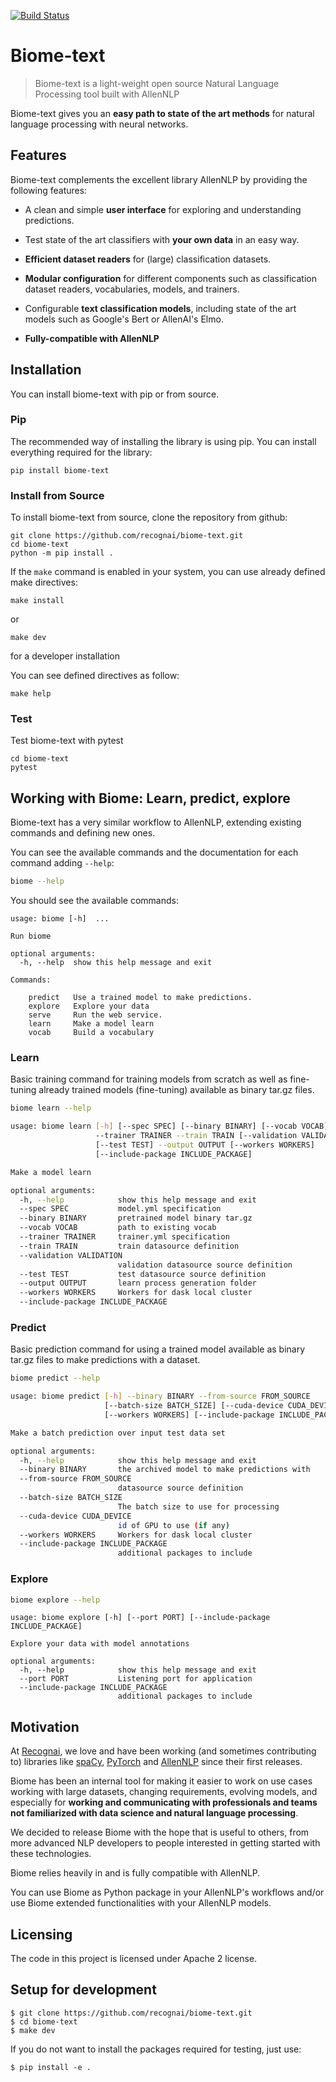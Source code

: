 [![Build Status](https://travis-ci.org/recognai/biome-text.svg?branch=master)](https://travis-ci.org/recognai/biome-text)

# Biome-text
> Biome-text is a light-weight open source Natural Language Processing tool built with AllenNLP

Biome-text gives you an **easy path to state of the art methods** for natural language processing with neural networks. 

## Features
Biome-text complements the excellent library AllenNLP by providing the following features:

* A clean and simple **user interface** for exploring and understanding predictions.

* Test state of the art classifiers with **your own data** in an easy way.

* **Efficient dataset readers** for (large) classification datasets.

* **Modular configuration** for different components such as classification dataset readers, vocabularies, models, and trainers.

* Configurable **text classification models**, including state of the art models such as Google's Bert or AllenAI's Elmo.

* **Fully-compatible with AllenNLP**

## Installation

You can install biome-text with pip or from source.


### Pip


The recommended way of installing the library is using pip. You can install everything required for the library:

```shell
pip install biome-text
```

### Install from Source
To install biome-text from source, clone the repository from github:

````shell
git clone https://github.com/recognai/biome-text.git
cd biome-text
python -m pip install .
````

If the `make` command is enabled in your system, you can use already defined make directives:

````shell
make install
````  

or 
````shell
make dev
````
for a developer installation

You can see defined directives as follow:
````shell script
make help
````

### Test
Test biome-text with pytest

````shell script
cd biome-text
pytest
````
## Working with Biome: Learn, predict, explore
Biome-text has a very similar workflow to AllenNLP, extending existing commands and defining new ones.

You can see the available commands and the documentation for each command adding `--help`:
```bash
biome --help
```
You should see the available commands:
```
usage: biome [-h]  ...

Run biome

optional arguments:
  -h, --help  show this help message and exit

Commands:
  
    predict   Use a trained model to make predictions.
    explore   Explore your data
    serve     Run the web service.
    learn     Make a model learn
    vocab     Build a vocabulary
```

### Learn
Basic training command for training models from scratch as well as fine-tuning already trained models (fine-tuning) available as binary tar.gz files.
```bash
biome learn --help
```

```bash
usage: biome learn [-h] [--spec SPEC] [--binary BINARY] [--vocab VOCAB]
                   --trainer TRAINER --train TRAIN [--validation VALIDATION]
                   [--test TEST] --output OUTPUT [--workers WORKERS]
                   [--include-package INCLUDE_PACKAGE]

Make a model learn

optional arguments:
  -h, --help            show this help message and exit
  --spec SPEC           model.yml specification
  --binary BINARY       pretrained model binary tar.gz
  --vocab VOCAB         path to existing vocab
  --trainer TRAINER     trainer.yml specification
  --train TRAIN         train datasource definition
  --validation VALIDATION
                        validation datasource source definition
  --test TEST           test datasource source definition
  --output OUTPUT       learn process generation folder
  --workers WORKERS     Workers for dask local cluster
  --include-package INCLUDE_PACKAGE
```

<!-- Example:

```bash
biome learn
    --spec=models/bidirectional_rnns/bi.gru.cased.yml 
    --train=datasources/ag_news_train.yml 
    --validation=datasources/ag_news_test.yml 
    --output=bi.gru.cased.adam 
    --trainer=trainers/basic.adam.2.yml
``` -->

### Predict
Basic prediction command for using a trained model available as binary tar.gz files to make predictions with a dataset.

```bash
biome predict --help 
```

```bash
usage: biome predict [-h] --binary BINARY --from-source FROM_SOURCE
                     [--batch-size BATCH_SIZE] [--cuda-device CUDA_DEVICE]
                     [--workers WORKERS] [--include-package INCLUDE_PACKAGE]

Make a batch prediction over input test data set

optional arguments:
  -h, --help            show this help message and exit
  --binary BINARY       the archived model to make predictions with
  --from-source FROM_SOURCE
                        datasource source definition
  --batch-size BATCH_SIZE
                        The batch size to use for processing
  --cuda-device CUDA_DEVICE
                        id of GPU to use (if any)
  --workers WORKERS     Workers for dask local cluster
  --include-package INCLUDE_PACKAGE
                        additional packages to include
```

### Explore
```bash
biome explore --help
```

```
usage: biome explore [-h] [--port PORT] [--include-package INCLUDE_PACKAGE]

Explore your data with model annotations

optional arguments:
  -h, --help            show this help message and exit
  --port PORT           Listening port for application
  --include-package INCLUDE_PACKAGE
                        additional packages to include
```


## Motivation
At [Recognai](http://recogn.ai), we love and have been working (and sometimes contributing to) libraries like [spaCy](http://spacy.io), [PyTorch](http://pytorch.org) and [AllenNLP](https://allennlp.org) since their first releases. 

Biome has been an internal tool for making it easier to work on use cases working with large datasets, changing requirements, evolving models, and especially for **working and communicating with professionals and teams not familiarized with data science and natural language processing**. 

We decided to release Biome with the hope that is useful to others, from more advanced NLP developers to people interested in getting started with these technologies. 

Biome relies heavily in and is fully compatible with AllenNLP. 

You can use Biome as Python package in your AllenNLP's workflows and/or use Biome extended functionalities with your AllenNLP models.
<!-- 
## Contributing
If you'd like to contribute, please read our contributing guidelines. -->

## Licensing

The code in this project is licensed under Apache 2 license.

## Setup for development

```
$ git clone https://github.com/recognai/biome-text.git
$ cd biome-text
$ make dev
```

If you do not want to install the packages required for testing, just use:

```
$ pip install -e .
```


